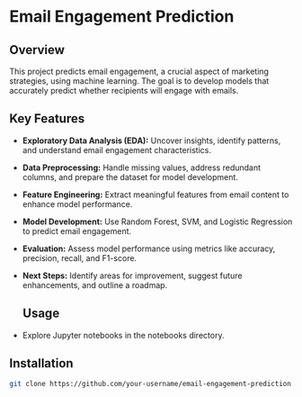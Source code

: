 # Email Engagement Prediction

## Overview

This project predicts email engagement, a crucial aspect of marketing strategies, using machine learning. The goal is to develop models that accurately predict whether recipients will engage with emails.

## Key Features

- **Exploratory Data Analysis (EDA):** Uncover insights, identify patterns, and understand email engagement characteristics.
  
- **Data Preprocessing:** Handle missing values, address redundant columns, and prepare the dataset for model development.
  
- **Feature Engineering:** Extract meaningful features from email content to enhance model performance.
  
- **Model Development:** Use Random Forest, SVM, and Logistic Regression to predict email engagement.

- **Evaluation:** Assess model performance using metrics like accuracy, precision, recall, and F1-score.

- **Next Steps:** Identify areas for improvement, suggest future enhancements, and outline a roadmap.

  ## Usage
- Explore Jupyter notebooks in the notebooks directory.

## Installation

```bash
git clone https://github.com/your-username/email-engagement-prediction.git


